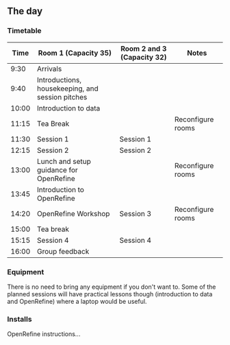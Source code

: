 The day
-------

### Timetable

| Time | Room 1 (Capacity 35) | Room 2 and 3 (Capacity 32) | Notes | 
| ---- | -------------------- | -------------------------- | ----- |
| 9:30 | Arrivals |||
| 9:40 | Introductions, housekeeping, and session pitches |||
| 10:00 | Introduction to data |||
| 11:15 | Tea Break || Reconfigure rooms |
| 11:30 | Session 1 | Session 1 |
| 12:15 | Session 2 | Session 2 |
| 13:00 | Lunch and setup guidance for OpenRefine || Reconfigure rooms |
| 13:45 | Introduction to OpenRefine |||
| 14:20 | OpenRefine Workshop | Session 3 | Reconfigure rooms |
| 15:00 | Tea break |||
| 15:15 | Session 4 | Session 4 ||
| 16:00 | Group feedback |||

### Equipment

There is no need to bring any equipment if you don't want to. Some of the planned sessions will have practical lessons though (introduction to data and OpenRefine) where a laptop would be useful. 

### Installs

OpenRefine instructions...

